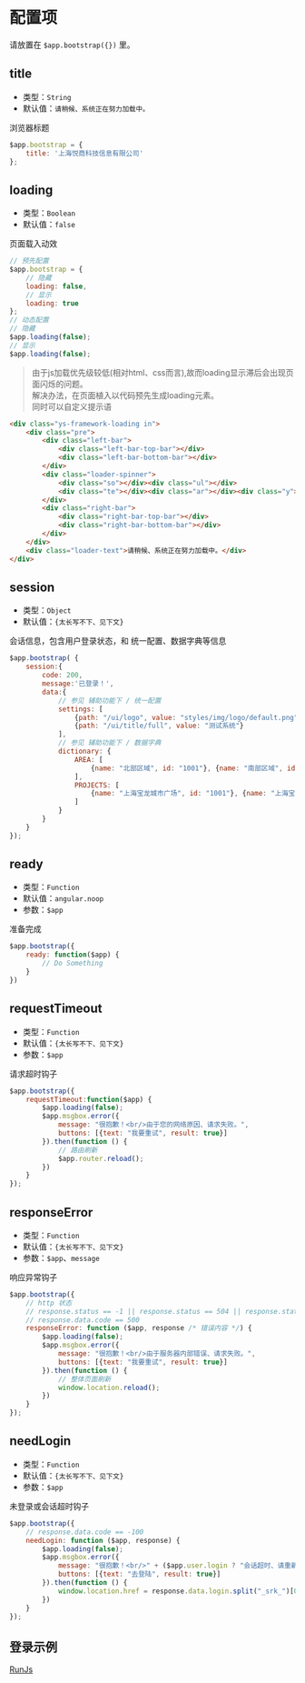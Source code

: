 # 配置项

请放置在 `$app.bootstrap({})` 里。

## title

* 类型：`String`
* 默认值：`请稍候、系统正在努力加载中。`

浏览器标题

```js
$app.bootstrap = {
    title: '上海悦商科技信息有限公司'
};
```

## loading

* 类型：`Boolean`
* 默认值：`false`

页面载入动效
 
```js
// 预先配置
$app.bootstrap = {
    // 隐藏
    loading: false,
    // 显示
    loading: true
};
// 动态配置
// 隐藏
$app.loading(false);
// 显示
$app.loading(false);
```

> 由于js加载优先级较低(相对html、css而言),故而loading显示滞后会出现页面闪烁的问题。  
解决办法，在页面植入以代码预先生成loading元素。  
同时可以自定义提示语

```html
<div class="ys-framework-loading in">
    <div class="pre">
        <div class="left-bar">
            <div class="left-bar-top-bar"></div>
            <div class="left-bar-bottom-bar"></div>
        </div>
        <div class="loader-spinner">
            <div class="so"></div><div class="ul"></div>
            <div class="te"></div><div class="ar"></div><div class="y"></div>
        </div>
        <div class="right-bar">
            <div class="right-bar-top-bar"></div>
            <div class="right-bar-bottom-bar"></div>
        </div>
    </div>
    <div class="loader-text">请稍候、系统正在努力加载中。</div>
</div>
```


## session

* 类型：`Object`
* 默认值：`{太长写不下、见下文}`

会话信息，包含用户登录状态，和 统一配置、数据字典等信息

```js
$app.bootstrap( {
    session:{
        code: 200,
        message:'已登录！',
        data:{
            // 参见 辅助功能下 / 统一配置
            settings: [
                {path: "/ui/logo", value: "styles/img/logo/default.png"},
                {path: "/ui/title/full", value: "测试系统"}
            ],
            // 参见 辅助功能下 / 数据字典 
            dictionary: {
                AREA: [
                    {name: "北部区域", id: "1001"}, {name: "南部区域", id: "1002"}
                ],
                PROJECTS: [
                    {name: "上海宝龙城市广场", id: "1001"}, {name: "上海宝龙城市广场", id: "1001"}
                ]
            }
        }
    }
});
```


## ready

* 类型：`Function`
* 默认值：`angular.noop`
* 参数：`$app`

准备完成

```js
$app.bootstrap({
    ready: function($app) {
        // Do Something
    }
})
```
## requestTimeout

* 类型：`Function`
* 默认值：`{太长写不下、见下文}`
* 参数：`$app`

请求超时钩子

```js
$app.bootstrap({
    requestTimeout:function($app) {
        $app.loading(false);
        $app.msgbox.error({
            message: "很抱歉！<br/>由于您的网络原因、请求失败。",
            buttons: [{text: "我要重试", result: true}]
        }).then(function () {
            // 路由刷新
            $app.router.reload();
        })
    }
});
```

## responseError

* 类型：`Function`
* 默认值：`{太长写不下、见下文}`
* 参数：`$app`、`message`

响应异常钩子

```js
$app.bootstrap({
    // http 状态
    // response.status == -1 || response.status == 504 || response.status == 502
    // response.data.code == 500
    responseError: function ($app, response /* 错误内容 */) {
        $app.loading(false);
        $app.msgbox.error({
            message: "很抱歉！<br/>由于服务器内部错误、请求失败。",
            buttons: [{text: "我要重试", result: true}]
        }).then(function () {
            // 整体页面刷新
            window.location.reload();
        })
    }
});
```


## needLogin

* 类型：`Function`
* 默认值：`{太长写不下、见下文}`
* 参数：`$app`

未登录或会话超时钩子

```js
$app.bootstrap({
    // response.data.code == -100
    needLogin: function ($app, response) {
        $app.loading(false);
        $app.msgbox.error({
            message: "很抱歉！<br/>" + ($app.user.login ? "会话超时、请重新登陆！" : "您尚未登陆、请先去登陆！"),
            buttons: [{text: "去登陆", result: true}]
        }).then(function () {
            window.location.href = response.data.login.split("_srk_")[0] + "_srk_=" + encodeURIComponent(window.location.href);
        })
    }
});
```

## 登录示例
[](./configuration.simple.html ':include :type=iframe width=100% height=300px')
[RunJs](http://runjs.cn/code/giv2wqyz ':target=_blank')